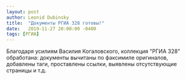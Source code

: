 ```yaml
---
layout: post
author: Leonid Dubinsky
title:  "Документы РГИА 328 готовы!"
date:   2019-11-27 20:00:00 -0400
tags: [РГИА]
---
```


Благодаря усилиям Василия Когаловского, коллекция "РГИА 328" обработана:
документы вычитаны по факсимиле оригиналов, добавлены таги, проставлены ссылки,
выявлены отсутствующие страницы и т.д.

